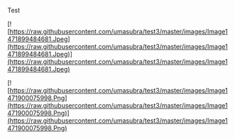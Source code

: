 
Test

[![https://raw.githubusercontent.com/umasubra/test3/master/images/Image1471899484681.Jpeg](https://raw.githubusercontent.com/umasubra/test3/master/images/Image1471899484681.Jpeg)](https://raw.githubusercontent.com/umasubra/test3/master/images/Image1471899484681.Jpeg)

[![https://raw.githubusercontent.com/umasubra/test3/master/images/Image1471900075998.Png](https://raw.githubusercontent.com/umasubra/test3/master/images/Image1471900075998.Png)](https://raw.githubusercontent.com/umasubra/test3/master/images/Image1471900075998.Png)
